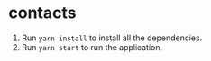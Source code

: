 # contacts
1. Run `yarn install` to install all the dependencies.
2. Run `yarn start` to run the application.